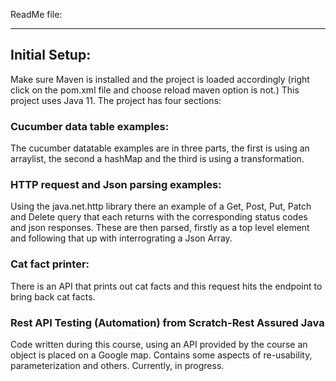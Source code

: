 ReadMe file:

--- 

## Initial Setup:

Make sure Maven is installed and the project is loaded accordingly (right click on the pom.xml file and choose reload maven option is not.)
This project uses Java 11. The project has four sections:

### Cucumber data table examples:

The cucumber datatable examples are in three parts, the first is using an arraylist, the second a hashMap and the third is using a transformation.

### HTTP request and Json parsing examples:

Using the java.net.http library there an example of a Get, Post, Put, Patch and Delete query that each returns with the corresponding status codes and json responses. These are then parsed, firstly as a top level element and following that up with interrograting a Json Array.

### Cat fact printer: 

There is an API that prints out cat facts and this request hits the endpoint to bring back cat facts.

### Rest API Testing (Automation) from Scratch-Rest Assured Java

Code written during this course, using an API provided by the course an object is placed on a Google map. Contains some aspects of re-usability, parameterization and others. Currently, in progress. 
